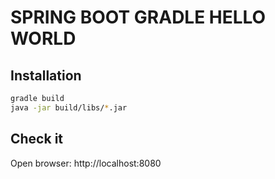 SPRING BOOT GRADLE HELLO WORLD
================================

Installation
----------------

```sh
gradle build
java -jar build/libs/*.jar
```

Check it
---------------
Open browser: http://localhost:8080
